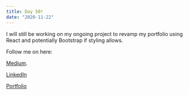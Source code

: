```yaml
---
title: Day 50!
date: "2020-11-22"
---
```



I will still be working on my ongoing project to revamp my portfolio using React and potentially Bootstrap if styling allows.


Follow me on here:


[Medium](https://medium.com/@kalemajoanna).

[LinkedIn](https://www.linkedin.com/in/joanna-e-kalema-a5a5b4136/)

[Portfolio](https://joannathedeveloper.netlify.app/)

